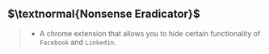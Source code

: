 ## $\textnormal{Nonsense Eradicator}$

> - A chrome extension that allows you to hide certain functionality of `Facebook` and `Linkedin`.
